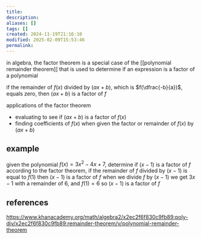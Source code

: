 ```yaml
---
title: 
description: 
aliases: []
tags: []
created: 2024-11-19T21:16:10
modified: 2025-02-09T15:53:46
permalink:
---
```


in algebra, the factor theorem is a special case of the [[polynomial remainder theorem]] that is used to determine if an expression is a factor of a polynomial

if the remainder of $f(x)$ divided by $(ax+b)$, which is  $f(\dfrac{-b}{a})$, equals zero, then $(ax+b)$ is a factor of $f$

applications of the factor theorem
- evaluating to see if $(ax+b)$ is a factor of $f(x)$
- finding coefficients of $f(x)$ when given the factor or remainder of $f(x)$ by $(ax+b)$

## example

given the polynomial $f(x)=3x^2-4x+7$, determine if $(x-1)$ is a factor of $f$
according to the factor theorem, if the remainder of $f$ divided by $(x-1)$ is equal to $f(1)$ then $(x-1)$ is a factor of $f$
when we divide $f$ by $(x-1)$ we get $3x-1$ with a remainder of $6$, and $f(1)=6$ so $(x-1)$ is a factor of $f$

## references

https://www.khanacademy.org/math/algebra2/x2ec2f6f830c9fb89:poly-div/x2ec2f6f830c9fb89:remainder-theorem/v/polynomial-remainder-theorem
